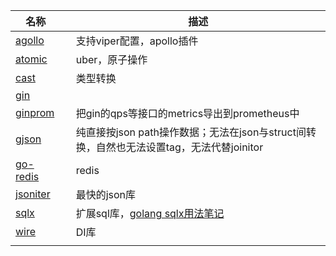 

| 名称                                                |      | 描述                                                         |
| --------------------------------------------------- | ---- | ------------------------------------------------------------ |
| [agollo](https://github.com/shima-park/agollo)      |      | 支持viper配置，apollo插件                                    |
| [atomic](go.uber.org/atomic)                        |      | uber，原子操作                                               |
| [cast](github.com/spf13/cast)                       |      | 类型转换                                                     |
| [gin](https://github.com/gin-gonic/gin)             |      |                                                              |
| [ginprom](https://github.com/chenjiandongx/ginprom) |      | 把gin的qps等接口的metrics导出到prometheus中                  |
| [gjson](https://github.com/tidwall/gjson.git)       |      | 纯直接按json path操作数据；无法在json与struct间转换，自然也无法设置tag，无法代替joinitor |
| [go-redis](https://github.com/go-redis/redis)       |      | redis                                                        |
| [jsoniter](http://jsoniter.com/)                    |      | 最快的json库                                                 |
| [sqlx](https://github.com/jmoiron/sqlx)             |      | 扩展sql库，[golang sqlx用法笔记](https://blog.csdn.net/westhod/article/details/81205758) |
| [wire](https://github.com/google/wire)              |      | DI库                                                         |
|                                                     |      |                                                              |

